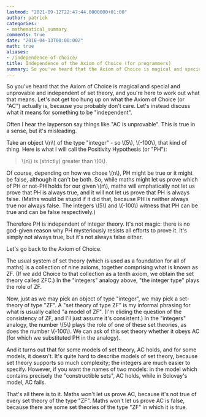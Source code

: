```yaml
---
lastmod: "2021-09-12T22:47:44.0000000+01:00"
author: patrick
categories:
- mathematical_summary
comments: true
date: "2016-04-13T00:00:00Z"
math: true
aliases:
- /independence-of-choice/
title: Independence of the Axiom of Choice (for programmers)
summary: So you've heard that the Axiom of Choice is magical and special and unprovable and independent of set theory, and you're here to work out what that means.
---
```


So you've heard that the Axiom of Choice is magical and special and unprovable and independent of set theory,
and you're here to work out what that means.
Let's not get too hung up on what the Axiom of Choice (or "AC") actually is, because you probably don't care.
Let's instead discuss what it means for something to be "independent".

Often I hear the layperson say things like "AC is unprovable".
This is true in a sense, but it's misleading.

Take an object \\(n\\) of the type "integer" - so \\(5\\), \\(-100\\), that kind of thing.
Here is what I will call the Positivity Hypothesis (or "PH"):

> \\(n\\) is (strictly) greater than \\(0\\).

Of course, depending on how we chose \\(n\\), PH might be true or it might be false, although it can't be both.
So, while maths might let us prove which of PH or not-PH holds for our given \\(n\\),
maths will emphatically not let us prove that PH is always true, and it will not let us prove that PH is always false.
(Maths would be stupid if it did that, because PH is neither always true nor always false.
The integers \\(5\\) and \\(-100\\) witness that PH can be true and can be false respectively.)

Therefore PH is independent of integer theory.
It's not magic: there is no god-given reason why PH mysteriously resists all efforts to prove it.
It's simply not always true, but it's not always false either.

Let's go back to the Axiom of Choice.

The usual system of set theory (which is used as a foundation for all of maths) is a collection of nine axioms,
together comprising what is known as ZF.
(If we add Choice to that collection as a tenth axiom, we obtain the set theory called ZFC.)
In the "integers" analogy above, "the integer type" plays the role of ZF.

Now, just as we may pick an object of type "integer", we may pick a set-theory of type "ZF".
A "set theory of type ZF" is my informal phrasing for what is usually called "a model of ZF".
(I'm eliding the question of the consistency of ZF, and I'll just assume it's consistent.)
In the "integers" analogy, the number \\(5\\) plays the role of one of these set theories,
as does the number \\(-100\\).
We can ask of this set theory whether it obeys AC (for which we substituted PH in the analogy).

And it turns out that for some models of set theory, AC holds, and for some models, it doesn't.
It's quite hard to describe models of set theory, because set theory supports so much complexity;
the integers are much easier to specify.
However, if you want the names of two models: in the model which contains precisely the "constructible sets", AC holds, while in Solovay's model, AC fails.

That's all there is to it.
Maths won't let us prove AC, because it's not true of every set theory of the type "ZF".
Maths won't let us prove AC is false, because there are some set theories of the type "ZF" in which it is true.
